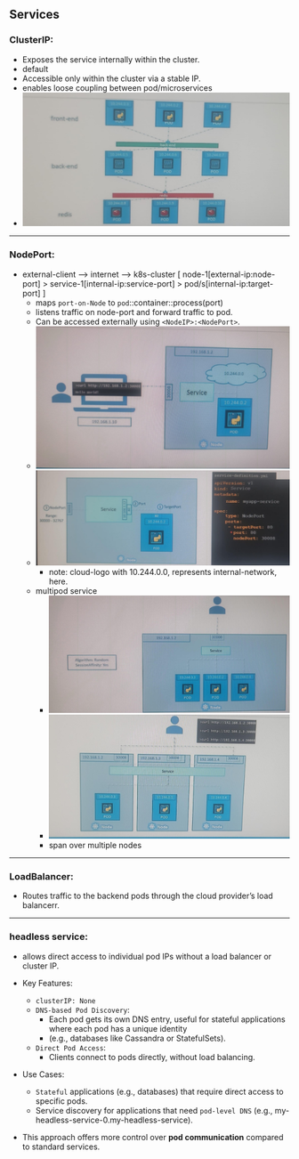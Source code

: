 
## Services
### ClusterIP:
- Exposes the service internally within the cluster. 
- default 
- Accessible only within the cluster via a stable IP.
- enables loose coupling between pod/microservices
- ![img.png](../99_img/06/img-6.png)

---
### NodePort:
- external-client --> internet --> k8s-cluster [  node-1[external-ip:node-port] > service-1[internal-ip:service-port] > pod/s[internal-ip:target-port]  ]
  - maps `port-on-Node` to `pod`::container::process(port)
  - listens traffic on node-port and forward traffic to pod.
  - Can be accessed externally using `<NodeIP>:<NodePort>`.
  - ![img_1.png](../99_img/06/img_1.png)
  - ![img_2.png](../99_img/06/img_2.png)
    - note: cloud-logo with 10.244.0.0, represents internal-network, here.
  - multipod service
    - ![img_3.png](../99_img/06/img_3.png)
    - ![img.png](../99_img/06/img-7.png)
    - span over multiple nodes

---
### LoadBalancer:
- Routes traffic to the backend pods through the cloud provider’s load balancerr.

---
### headless service:
- allows direct access to individual pod IPs without a load balancer or cluster IP. 

- Key Features:
  - `clusterIP: None`
  - `DNS-based Pod Discovery`:
    - Each pod gets its own DNS entry, useful for stateful applications where each pod has a unique identity 
    - (e.g., databases like Cassandra or StatefulSets).
  - `Direct Pod Access`:
    - Clients connect to pods directly, without load balancing.

- Use Cases:
  - `Stateful` applications (e.g., databases) that require direct access to specific pods.
  - Service discovery for applications that need `pod-level DNS` (e.g., my-headless-service-0.my-headless-service).
- This approach offers more control over **pod communication** compared to standard services.